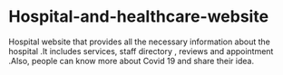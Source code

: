 # Hospital-and-healthcare-website
Hospital website that provides all the necessary information about the hospital .It includes services, staff directory , reviews and appointment .Also, people can know 
more about Covid 19 and share their idea.
